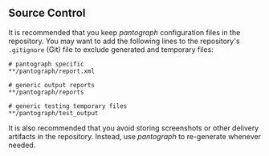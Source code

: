## Source Control

It is recommended that you keep _pantograph_ configuration files in the repository.
You may want to add the following lines to the repository's `.gitignore` (Git) file to exclude generated and temporary files:

```shell
# pantograph specific
**/pantograph/report.xml

# generic output reports
**/pantograph/reports

# generic testing temporary files
**/pantograph/test_output
```

It is also recommended that you avoid storing screenshots or other delivery artifacts in the repository.
Instead, use _pantograph_ to re-generate whenever needed.
